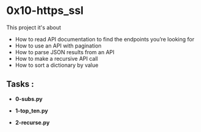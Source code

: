 # 0x10-https_ssl

This project it's about

- How to read API documentation to find the endpoints you’re looking for
- How to use an API with pagination
- How to parse JSON results from an API
- How to make a recursive API call
- How to sort a dictionary by value


## Tasks :

- **0-subs.py**

- **1-top_ten.py**

- **2-recurse.py**
